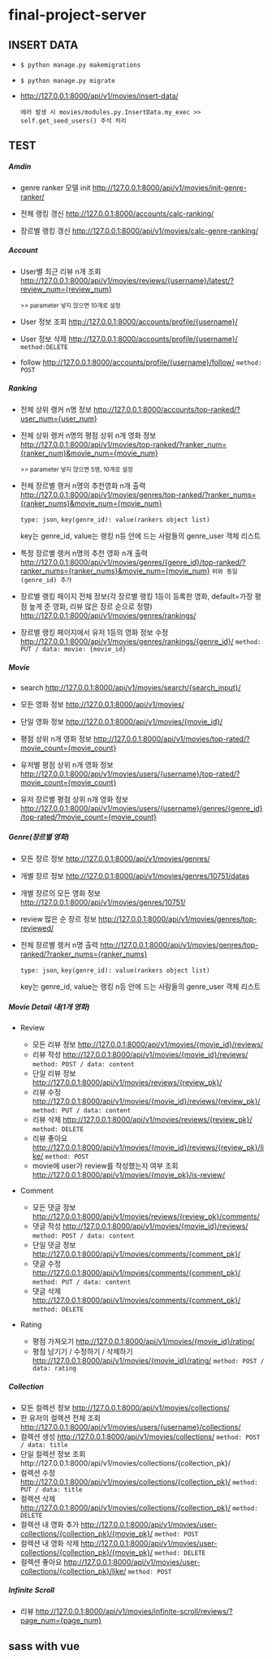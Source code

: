 # final-project-server



## INSERT DATA

- `$ python manage.py makemigrations`

- `$ python manage.py migrate`

- http://127.0.0.1:8000/api/v1/movies/insert-data/

  `에러 발생 시 movies/modules.py.InsertData.my_exec >> self.get_seed_users() 주석 처리`



## TEST

##### Amdin

- genre ranker 모델 init http://127.0.0.1:8000/api/v1/movies/init-genre-ranker/

- 전체 랭킹 갱신 http://127.0.0.1:8000/accounts/calc-ranking/

- 장르별 랭킹 갱신 http://127.0.0.1:8000/api/v1/movies/calc-genre-ranking/

  



##### Account

- User별 최근 리뷰 n개 조회 http://127.0.0.1:8000/api/v1/movies/reviews/{username}/latest/?review_num={review_num}

  <small>>> parameter 넣지 않으면 10개로 설정</small>

- User 정보 조회 http://127.0.0.1:8000/accounts/profile/{username}/

- User 정보 삭제 http://127.0.0.1:8000/accounts/profile/{username}/ `method:DELETE`

- follow http://127.0.0.1:8000/accounts/profile/{username}/follow/ `method: POST` 



##### Ranking

- 전체 상위 랭커 n명 정보 http://127.0.0.1:8000/accounts/top-ranked/?user_num={user_num}

- 전체 상위 랭커 n명의 평점 상위 n개 영화 정보 http://127.0.0.1:8000/api/v1/movies/top-ranked/?ranker_num={ranker_num}&movie_num={movie_num}

  <small>>> parameter 넣지 않으면 5명, 10개로 설정</small>

- 전체 장르별 랭커 n명의 추천영화 n개 출력 http://127.0.0.1:8000/api/v1/movies/genres/top-ranked/?ranker_nums={ranker_nums}&movie_num={movie_num}

  `type: json`, `key(genre_id): value(rankers object list)`

  key는 genre_id, value는 랭킹 n등 안에 드는 사람들의 genre_user 객체 리스트

- 특정 장르별 랭커 n명의 추천 영화 n개 출력 http://127.0.0.1:8000/api/v1/movies/genres/{genre_id}/top-ranked/?ranker_nums={ranker_nums}&movie_num={movie_num} `위와 동일(genre_id) 추가`

- 장르별 랭킹 페이지 전체 정보(각 장르별 랭킹 1등이 등록한 영화, default=가장 평점 높게 준 영화, 리뷰 많은 장르 순으로 정렬) http://127.0.0.1:8000/api/v1/movies/genres/rankings/

- 장르별 랭킹 페이지에서 유저 1등의 영화 정보 수정 http://127.0.0.1:8000/api/v1/movies/genres/rankings/{genre_id}/ `method: PUT / data: movie: {movie_id}`



##### Movie

- search http://127.0.0.1:8000/api/v1/movies/search/{search_input}/

- 모든 영화 정보 http://127.0.0.1:8000/api/v1/movies/
- 단일 영화 정보 http://127.0.0.1:8000/api/v1/movies/{movie_id}/
- 평점 상위 n개 영화 정보 http://127.0.0.1:8000/api/v1/movies/top-rated/?movie_count={movie_count}
- 유저별 평점 상위 n개 영화 정보 http://127.0.0.1:8000/api/v1/movies/users/{username}/top-rated/?movie_count={movie_count}
- 유저 장르별 평점 상위 n개 영화 정보 http://127.0.0.1:8000/api/v1/movies/users/{username}/genres/{genre_id}/top-rated/?movie_count={movie_count}



##### Genre(장르별 영화)

- 모든 장르 정보 http://127.0.0.1:8000/api/v1/movies/genres/
- 개별 장르 정보 http://127.0.0.1:8000/api/v1/movies/genres/10751/datas
- 개별 장르의 모든 영화 정보 http://127.0.0.1:8000/api/v1/movies/genres/10751/
- review 많은 순 장르 정보 http://127.0.0.1:8000/api/v1/movies/genres/top-reviewed/

- 전체 장르별 랭커 n명 출력 http://127.0.0.1:8000/api/v1/movies/genres/top-ranked/?ranker_nums={ranker_nums}

  `type: json`, `key(genre_id): value(rankers object list)`

  key는 genre_id, value는 랭킹 n등 안에 드는 사람들의 genre_user 객체 리스트


##### Movie Detail 내(1개 영화)

- Review
  - 모든 리뷰 정보 http://127.0.0.1:8000/api/v1/movies/{movie_id}/reviews/
  - 리뷰 작성 http://127.0.0.1:8000/api/v1/movies/{movie_id}/reviews/ `method: POST / data: content`
  - 단일 리뷰 정보 http://127.0.0.1:8000/api/v1/movies/reviews/{review_pk}/
  - 리뷰 수정 http://127.0.0.1:8000/api/v1/movies/{movie_id}/reviews/{review_pk}/ `method: PUT / data: content`
  - 리뷰 삭제 http://127.0.0.1:8000/api/v1/movies/reviews/{review_pk}/ `method: DELETE`
  - 리뷰 좋아요 http://127.0.0.1:8000/api/v1/movies/{movie_id}/reviews/{review_pk}/like/ `method: POST`
  - movie에 user가 review를 작성했는지 여부 조회 http://127.0.0.1:8000/api/v1/movies/{movie_pk}/is-review/ 
- Comment

  - 모든 댓글 정보 http://127.0.0.1:8000/api/v1/movies/reviews/{review_pk}/comments/
  - 댓글 작성 http://127.0.0.1:8000/api/v1/movies/{movie_id}/reviews/ `method: POST / data: content`
  - 단일 댓글 정보 http://127.0.0.1:8000/api/v1/movies/comments/{comment_pk}/
  - 댓글 수정 http://127.0.0.1:8000/api/v1/movies/comments/{comment_pk}/ `method: PUT / data: content`
  - 댓글 삭제 http://127.0.0.1:8000/api/v1/movies/comments/{comment_pk}/ `method: DELETE`
- Rating
  - 평점 가져오기 http://127.0.0.1:8000/api/v1/movies/{movie_id}/rating/
  - 평점 남기기 / 수정하기 / 삭제하기 http://127.0.0.1:8000/api/v1/movies/{movie_id}/rating/ `method: POST / data: rating`




##### Collection

- 모든 컬렉션 정보 http://127.0.0.1:8000/api/v1/movies/collections/
- 한 유저의 컬렉션 전체 조회 http://127.0.0.1:8000/api/v1/movies/users/{username}/collections/
- 컬렉션 생성 http://127.0.0.1:8000/api/v1/movies/collections/ `method: POST / data: title`
- 단일 컬렉션 정보 조회http://127.0.0.1:8000/api/v1/movies/collections/{collection_pk}/
- 컬렉션 수정 http://127.0.0.1:8000/api/v1/movies/collections/{collection_pk}/ `method: PUT / data: title`
- 컬렉션 삭제 http://127.0.0.1:8000/api/v1/movies/collections/{collection_pk}/ `method: DELETE`
- 컬렉션 내 영화 추가 http://127.0.0.1:8000/api/v1/movies/user-collections/{collection_pk}/{movie_pk}/ `method: POST`
- 컬렉션 내 영화 삭제 http://127.0.0.1:8000/api/v1/movies/user-collections/{collection_pk}/{movie_pk}/ `method: DELETE`
- 컬렉션 좋아요 http://127.0.0.1:8000/api/v1/movies/user-collections/{collection_pk}/like/ `method: POST`



##### Infinite Scroll

- 리뷰 http://127.0.0.1:8000/api/v1/movies/infinite-scroll/reviews/?page_num={page_num}





## sass with vue